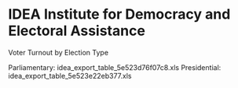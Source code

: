 # IDEA Institute for Democracy and Electoral Assistance 

Voter Turnout by Election Type

Parliamentary: idea_export_table_5e523d76f07c8.xls
Presidential: idea_export_table_5e523e22eb377.xls
